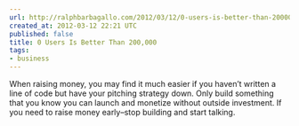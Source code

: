 ```yaml
---
url: http://ralphbarbagallo.com/2012/03/12/0-users-is-better-than-200000/
created_at: 2012-03-12 22:21 UTC
published: false
title: 0 Users Is Better Than 200,000
tags:
- business
---
```


When raising money, you may find it much easier if you haven’t written a line of code but have your pitching strategy down. Only build something that you know you can launch and monetize without outside investment. If you need to raise money early–stop building and start talking.
